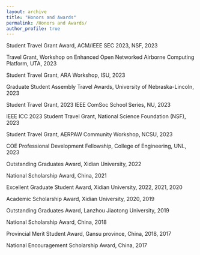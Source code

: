 ```yaml
---
layout: archive
title: "Honors and Awards"
permalink: /Honors and Awards/
author_profile: true
---
```




Student Travel Grant Award, ACM/IEEE SEC 2023, NSF, 2023


Travel Grant, Workshop on Enhanced Open Networked Airborne Computing Platform, UTA, 2023


Student Travel Grant, ARA Workshop, ISU, 2023


Graduate Student Assembly Travel Awards, University of Nebraska-Lincoln, 2023


Student Travel Grant, 2023 IEEE ComSoc School Series, NU, 2023


IEEE ICC 2023 Student Travel Grant, National Science Foundation (NSF), 2023


Student Travel Grant, AERPAW Community Workshop, NCSU, 2023


COE Professional Development Fellowship, College of Engineering, UNL, 2023


Outstanding Graduates Award, Xidian University, 2022


National Scholarship Award, China, 2021


Excellent Graduate Student Award, Xidian University, 2022, 2021, 2020


Academic Scholarship Award, Xidian University, 2020, 2019


Outstanding Graduates Award, Lanzhou Jiaotong University, 2019


National Scholarship Award, China, 2018


Provincial Merit Student Award, Gansu province, China, 2018, 2017


National Encouragement Scholarship Award, China, 2017

